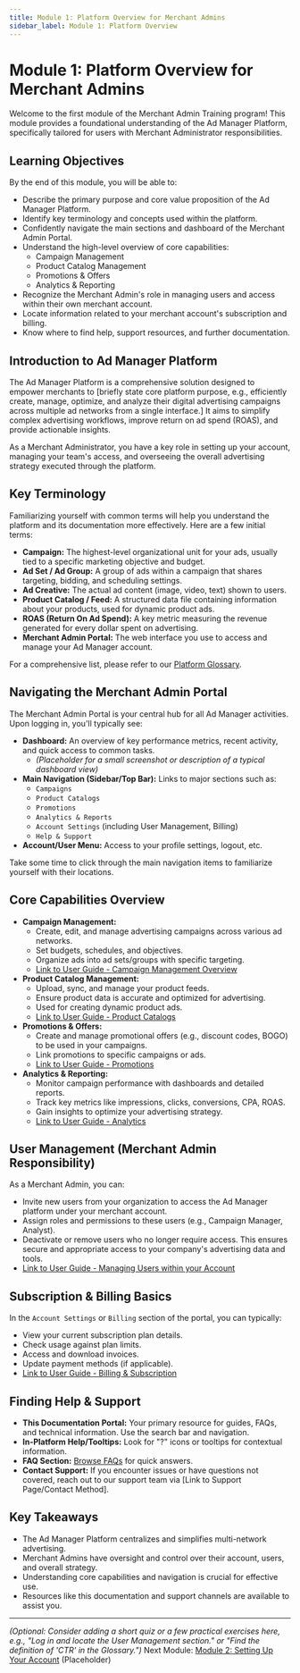 ```yaml
---
title: Module 1: Platform Overview for Merchant Admins
sidebar_label: Module 1: Platform Overview
---
```


# Module 1: Platform Overview for Merchant Admins

Welcome to the first module of the Merchant Admin Training program! This module provides a foundational understanding of the Ad Manager Platform, specifically tailored for users with Merchant Administrator responsibilities.

## Learning Objectives

By the end of this module, you will be able to:

*   Describe the primary purpose and core value proposition of the Ad Manager Platform.
*   Identify key terminology and concepts used within the platform.
*   Confidently navigate the main sections and dashboard of the Merchant Admin Portal.
*   Understand the high-level overview of core capabilities:
    *   Campaign Management
    *   Product Catalog Management
    *   Promotions & Offers
    *   Analytics & Reporting
*   Recognize the Merchant Admin's role in managing users and access within their own merchant account.
*   Locate information related to your merchant account's subscription and billing.
*   Know where to find help, support resources, and further documentation.

## Introduction to Ad Manager Platform

The Ad Manager Platform is a comprehensive solution designed to empower merchants to [briefly state core platform purpose, e.g., efficiently create, manage, optimize, and analyze their digital advertising campaigns across multiple ad networks from a single interface.] It aims to simplify complex advertising workflows, improve return on ad spend (ROAS), and provide actionable insights.

As a Merchant Administrator, you have a key role in setting up your account, managing your team's access, and overseeing the overall advertising strategy executed through the platform.

## Key Terminology

Familiarizing yourself with common terms will help you understand the platform and its documentation more effectively. Here are a few initial terms:

*   **Campaign:** The highest-level organizational unit for your ads, usually tied to a specific marketing objective and budget.
*   **Ad Set / Ad Group:** A group of ads within a campaign that shares targeting, bidding, and scheduling settings.
*   **Ad Creative:** The actual ad content (image, video, text) shown to users.
*   **Product Catalog / Feed:** A structured data file containing information about your products, used for dynamic product ads.
*   **ROAS (Return On Ad Spend):** A key metric measuring the revenue generated for every dollar spent on advertising.
*   **Merchant Admin Portal:** The web interface you use to access and manage your Ad Manager account.

For a comprehensive list, please refer to our [Platform Glossary](/docs/glossary/).

## Navigating the Merchant Admin Portal

The Merchant Admin Portal is your central hub for all Ad Manager activities. Upon logging in, you'll typically see:

*   **Dashboard:** An overview of key performance metrics, recent activity, and quick access to common tasks.
    *   *(Placeholder for a small screenshot or description of a typical dashboard view)*
*   **Main Navigation (Sidebar/Top Bar):** Links to major sections such as:
    *   `Campaigns`
    *   `Product Catalogs`
    *   `Promotions`
    *   `Analytics & Reports`
    *   `Account Settings` (including User Management, Billing)
    *   `Help & Support`
*   **Account/User Menu:** Access to your profile settings, logout, etc.

Take some time to click through the main navigation items to familiarize yourself with their locations.

## Core Capabilities Overview

*   **Campaign Management:**
    *   Create, edit, and manage advertising campaigns across various ad networks.
    *   Set budgets, schedules, and objectives.
    *   Organize ads into ad sets/groups with specific targeting.
    *   [Link to User Guide - Campaign Management Overview](/docs/user-guides/campaign-management/)
*   **Product Catalog Management:**
    *   Upload, sync, and manage your product feeds.
    *   Ensure product data is accurate and optimized for advertising.
    *   Used for creating dynamic product ads.
    *   [Link to User Guide - Product Catalogs](/docs/user-guides/product-catalogs/)
*   **Promotions & Offers:**
    *   Create and manage promotional offers (e.g., discount codes, BOGO) to be used in your campaigns.
    *   Link promotions to specific campaigns or ads.
    *   [Link to User Guide - Promotions](/docs/user-guides/promotions/)
*   **Analytics & Reporting:**
    *   Monitor campaign performance with dashboards and detailed reports.
    *   Track key metrics like impressions, clicks, conversions, CPA, ROAS.
    *   Gain insights to optimize your advertising strategy.
    *   [Link to User Guide - Analytics](/docs/user-guides/analytics/)

## User Management (Merchant Admin Responsibility)

As a Merchant Admin, you can:
*   Invite new users from your organization to access the Ad Manager platform under your merchant account.
*   Assign roles and permissions to these users (e.g., Campaign Manager, Analyst).
*   Deactivate or remove users who no longer require access.
This ensures secure and appropriate access to your company's advertising data and tools.
*   [Link to User Guide - Managing Users within your Account](/docs/user-guides/user-management/)

## Subscription & Billing Basics

In the `Account Settings` or `Billing` section of the portal, you can typically:
*   View your current subscription plan details.
*   Check usage against plan limits.
*   Access and download invoices.
*   Update payment methods (if applicable).
*   [Link to User Guide - Billing & Subscription](/docs/user-guides/billing/)

## Finding Help & Support

*   **This Documentation Portal:** Your primary resource for guides, FAQs, and technical information. Use the search bar and navigation.
*   **In-Platform Help/Tooltips:** Look for "?" icons or tooltips for contextual information.
*   **FAQ Section:** [Browse FAQs](/docs/user-guides/faq/) for quick answers.
*   **Contact Support:** If you encounter issues or have questions not covered, reach out to our support team via [Link to Support Page/Contact Method].

## Key Takeaways

*   The Ad Manager Platform centralizes and simplifies multi-network advertising.
*   Merchant Admins have oversight and control over their account, users, and overall strategy.
*   Understanding core capabilities and navigation is crucial for effective use.
*   Resources like this documentation and support channels are available to assist you.

---
*(Optional: Consider adding a short quiz or a few practical exercises here, e.g., "Log in and locate the User Management section." or "Find the definition of 'CTR' in the Glossary.")*
Next Module: [Module 2: Setting Up Your Account](/docs/training/merchant-admin-training/module-2-account-setup) (Placeholder)